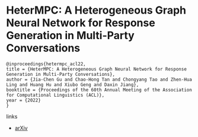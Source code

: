 # HeterMPC: A Heterogeneous Graph Neural Network for Response Generation in Multi-Party Conversations

```
@inproceedings{hetermpc_acl22,
title = {HeterMPC: A Heterogeneous Graph Neural Network for Response Generation in Multi-Party Conversations},
author = {Jia-Chen Gu and Chao-Hong Tan and Chongyang Tao and Zhen-Hua Ling and Huang Hu and Xiubo Geng and Daxin Jiang},
booktitle = {Proceedings of the 60th Annual Meeting of the Association for Computational Linguistics (ACL)},
year = {2022}
}
```

links
- [arXiv](https://arxiv.org/abs/2203.08500)
